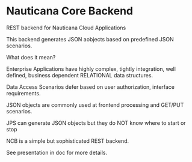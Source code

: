 # Nauticana Core Backend

REST backend for Nauticana Cloud Applications

This backend generates JSON aobjects based on predefined JSON scenarios.

What does it mean?

Enterprise Applications have highly complex, tightly integration, well defined, business dependent RELATIONAL data structures.

Data Access Scenarios defer based on user authorization, interface requirements.

JSON objects are commonly used at frontend processing and GET/PUT scenarios.

JPS can generate JSON objects but they do NOT know where to start or stop

NCB is a simple but sophisticated REST backend.

See presentation in doc for more details.
